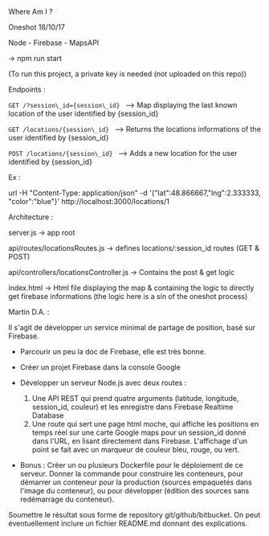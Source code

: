 Where Am I ? 

Oneshot 18/10/17

Node - Firebase - MapsAPI 

-> npm run start

(To run this project, a private key is needed (not uploaded on this repo))

Endpoints : 

`GET /?session\_id={session\_id} ` --> Map displaying the last known location of the user identified by {session\_id}

`GET /locations/{session\_id} ` --> Returns the locations informations of the user identified by {session\_id}


`POST /locations/{session\_id} ` --> Adds a new location for the user identified by {session\_id}

Ex : 

url -H "Content-Type: application/json" -d '{"lat":48.866667,"lng":2.333333, "color":"blue"}' http://localhost:3000/locations/1 


Architecture : 

server.js -> app root

api/routes/locationsRoutes.js -> defines locations/:session\_id routes (GET & POST)

api/controllers/locationsController.js -> Contains the post & get logic

index.html -> Html file displaying the map & containing the logic to directly get firebase informations (the logic here is a sin of the oneshot process)



Martin D.A. : 

Il s'agit de développer un service minimal de partage de position, basé sur Firebase.

- Parcourir un peu la doc de Firebase, elle est très bonne.
- Créer un projet Firebase dans la console Google
- Développer un serveur Node.js avec deux routes :
	1. Une API REST qui prend quatre arguments (latitude, longitude, session_id, couleur) et les enregistre dans Firebase Realtime Database
	2. Une route qui sert une page html moche, qui affiche les positions en temps
     réel sur une carte Google maps pour un session_id donné dans l'URL, en lisant directement dans Firebase.
     L'affichage d'un point se fait avec un marqueur de couleur bleu, rouge, ou vert.

- Bonus :
     Créer un ou plusieurs Dockerfile pour le déploiement de ce serveur.
     Donner la commande pour construire les conteneurs, pour démarrer un conteneur
     pour la production (sources empaquetés dans l'image du conteneur), ou pour 
     développer (édition des sources sans redémarrage du conteneur).

Soumettre le résultat sous forme de repository git/github/bitbucket.
On peut éventuellement inclure un fichier README.md donnant des explications.

